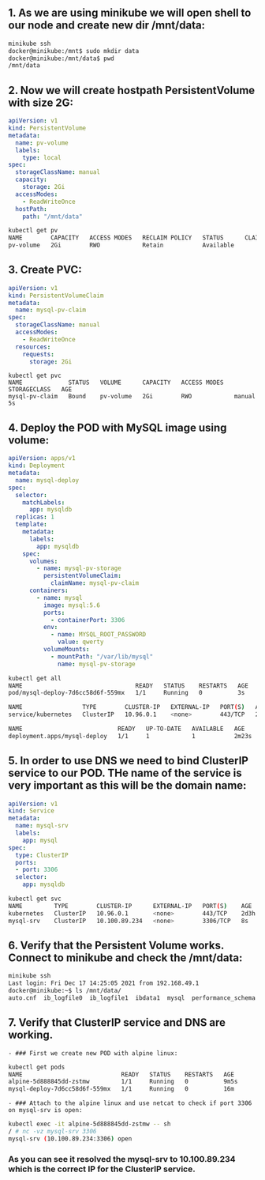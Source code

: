 ## 1. As we are using minikube we will open shell to our node and create new dir /mnt/data:
```bash
minikube ssh
docker@minikube:/mnt$ sudo mkdir data
docker@minikube:/mnt/data$ pwd
/mnt/data
```
## 2. Now we will create hostpath PersistentVolume with size 2G:
```YAML
apiVersion: v1
kind: PersistentVolume
metadata:
  name: pv-volume
  labels:
    type: local
spec:
  storageClassName: manual
  capacity:
    storage: 2Gi
  accessModes:
    - ReadWriteOnce
  hostPath:
    path: "/mnt/data"
```
```bash
kubectl get pv
NAME        CAPACITY   ACCESS MODES   RECLAIM POLICY   STATUS      CLAIM   STORAGECLASS   REASON   AGE
pv-volume   2Gi        RWO            Retain           Available           manual                  13s
```
## 3. Create PVC:
```YAML
apiVersion: v1
kind: PersistentVolumeClaim
metadata:
  name: mysql-pv-claim
spec:
  storageClassName: manual
  accessModes:
    - ReadWriteOnce
  resources:
    requests:
      storage: 2Gi
```
```
kubectl get pvc
NAME             STATUS   VOLUME      CAPACITY   ACCESS MODES   STORAGECLASS   AGE
mysql-pv-claim   Bound    pv-volume   2Gi        RWO            manual         5s
```
## 4. Deploy the POD with MySQL image using volume:
```YAML
apiVersion: apps/v1
kind: Deployment
metadata:
  name: mysql-deploy
spec:
  selector:
    matchLabels:
      app: mysqldb
  replicas: 1
  template:
    metadata:
      labels:
        app: mysqldb
    spec:
      volumes:
        - name: mysql-pv-storage
          persistentVolumeClaim:
            claimName: mysql-pv-claim
      containers:
        - name: mysql
          image: mysql:5.6
          ports:
            - containerPort: 3306
          env:
            - name: MYSQL_ROOT_PASSWORD
              value: qwerty
          volumeMounts:
            - mountPath: "/var/lib/mysql"
              name: mysql-pv-storage
```
```bash
kubectl get all
NAME                                READY   STATUS    RESTARTS   AGE
pod/mysql-deploy-7d6cc58d6f-559mx   1/1     Running   0          3s

NAME                 TYPE        CLUSTER-IP   EXTERNAL-IP   PORT(S)   AGE
service/kubernetes   ClusterIP   10.96.0.1    <none>        443/TCP   2d3h

NAME                           READY   UP-TO-DATE   AVAILABLE   AGE
deployment.apps/mysql-deploy   1/1     1            1           2m23s
```
## 5. In order to use DNS we need to bind ClusterIP service to our POD. THe name of the service is very important as this will be the domain name:
```YAML
apiVersion: v1
kind: Service
metadata:
  name: mysql-srv
  labels:
    app: mysql
spec:
  type: ClusterIP 
  ports:
  - port: 3306
  selector:
    app: mysqldb
```
```bash
kubectl get svc
NAME         TYPE        CLUSTER-IP      EXTERNAL-IP   PORT(S)    AGE
kubernetes   ClusterIP   10.96.0.1       <none>        443/TCP    2d3h
mysql-srv    ClusterIP   10.100.89.234   <none>        3306/TCP   8s
```
## 6. Verify that the Persistent Volume works. Connect to minikube and check the /mnt/data:
```bash
minikube ssh
Last login: Fri Dec 17 14:25:05 2021 from 192.168.49.1
docker@minikube:~$ ls /mnt/data/
auto.cnf  ib_logfile0  ib_logfile1  ibdata1  mysql  performance_schema
```
## 7. Verify that ClusterIP service and DNS are working.
    - ### First we create new POD with alpine linux:
```bash
kubectl get pods
NAME                            READY   STATUS    RESTARTS   AGE
alpine-5d888845dd-zstmw         1/1     Running   0          9m5s
mysql-deploy-7d6cc58d6f-559mx   1/1     Running   0          16m
```
    - ### Attach to the alpine linux and use netcat to check if port 3306 on mysql-srv is open:
```bash
kubectl exec -it alpine-5d888845dd-zstmw -- sh
/ # nc -vz mysql-srv 3306
mysql-srv (10.100.89.234:3306) open
```
   ### As you can see it resolved the mysql-srv to 10.100.89.234 which is the correct IP for the ClusterIP service.